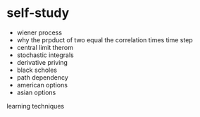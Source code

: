 # self-study

* wiener process
 * why the prpduct of two equal the correlation times time step
* central limit therom
* stochastic integrals
* derivative priving
 * black scholes
 * path dependency
 * american options
 * asian options

learning techniques